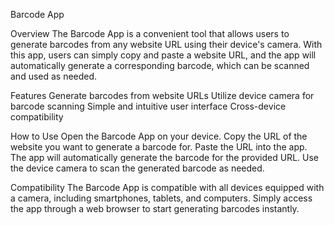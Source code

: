 Barcode App

Overview
The Barcode App is a convenient tool that allows users to generate barcodes from any website URL using their device's camera. With this app, users can simply copy and paste a website URL, and the app will automatically generate a corresponding barcode, which can be scanned and used as needed.

Features
Generate barcodes from website URLs
Utilize device camera for barcode scanning
Simple and intuitive user interface
Cross-device compatibility

How to Use
Open the Barcode App on your device.
Copy the URL of the website you want to generate a barcode for.
Paste the URL into the app.
The app will automatically generate the barcode for the provided URL.
Use the device camera to scan the generated barcode as needed.

Compatibility
The Barcode App is compatible with all devices equipped with a camera, including smartphones, tablets, and computers. Simply access the app through a web browser to start generating barcodes instantly.
